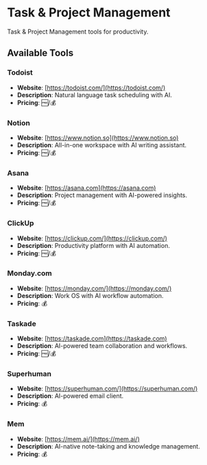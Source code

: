 # Task & Project Management

Task & Project Management tools for productivity.

## Available Tools

### Todoist
- **Website**: [https://todoist.com/](https://todoist.com/)
- **Description**: Natural language task scheduling with AI.
- **Pricing**: 🆓/💰

### Notion
- **Website**: [https://www.notion.so](https://www.notion.so)
- **Description**: All-in-one workspace with AI writing assistant.
- **Pricing**: 🆓/💰

### Asana
- **Website**: [https://asana.com](https://asana.com)
- **Description**: Project management with AI-powered insights.
- **Pricing**: 🆓/💰

### ClickUp
- **Website**: [https://clickup.com/](https://clickup.com/)
- **Description**: Productivity platform with AI automation.
- **Pricing**: 🆓/💰

### Monday.com
- **Website**: [https://monday.com/](https://monday.com/)
- **Description**: Work OS with AI workflow automation.
- **Pricing**: 💰

### Taskade
- **Website**: [https://taskade.com](https://taskade.com)
- **Description**: AI-powered team collaboration and workflows.
- **Pricing**: 🆓/💰

### Superhuman
- **Website**: [https://superhuman.com/](https://superhuman.com/)
- **Description**: AI-powered email client.
- **Pricing**: 💰

### Mem
- **Website**: [https://mem.ai/](https://mem.ai/)
- **Description**: AI-native note-taking and knowledge management.
- **Pricing**: 💰

